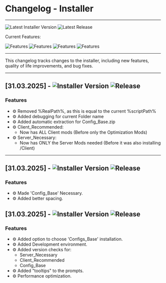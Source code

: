 # Changelog - Installer  
---
![Latest Installer Version](https://img.shields.io/badge/Latest_Installer_Version-2.5-blue)  ![Latest Release](https://img.shields.io/badge/Latest_Release-Stable-brightgreen)

Current Features:

![Features](https://img.shields.io/badge/Mod_Installation-green)
![Features](https://img.shields.io/badge/Config_Installation-green)
![Features](https://img.shields.io/badge/Setting_Installation-green)
![Features](https://img.shields.io/badge/Auto_Extracting-green)

---

This changelog tracks changes to the installer, including new features, quality of life improvements, and bug fixes.  

---
## [31.03.2025] - ![Installer Version](https://img.shields.io/badge/Installer_Version-2.6-blue) ![Release](https://img.shields.io/badge/Release-Stable-brightgreen)

### Features  
- ⚙️ Removed %RealPath%, as this is equal to the current %scriptPath%
- ⚙️ Added debugging for current Folder name
- ⚙️ Added automatic extraction for Config_Base.zip
- ⚙️ Client_Recommended:
  - Now has ALL Client mods (Before only the Optimization Mods)
- ⚙️ Server_Necessary:
  - Now has ONLY the Server Mods needed (Before it was also installing /Client)

---
## [31.03.2025] - ![Installer Version](https://img.shields.io/badge/Installer_Version-2.6-darkblue) ![Release](https://img.shields.io/badge/Release-Stable-brightgreen)

### Features  
- ⚙️ Made 'Config_Base' Necessary.
- ⚙️ Added better spacing.

## [31.03.2025] - ![Installer Version](https://img.shields.io/badge/Installer_Version-2.4-darkblue) ![Release](https://img.shields.io/badge/Release-Stable-brightgreen)

### Features  
- ⚙️ Added option to choose 'Configs_Base' installation.
- ⚙️ Added Development environment.
- ⚙️ Added version checks for:
  - Server_Necessary
  - Client_Recommended
  - Config_Base
- ⚙️ Added "tooltips" to the prompts.
- ⚙️ Performance optimization.

<!--
### QOL  
- 🎨 Redesigned UI for easier navigation.   
### Bug Fixes  
- 🛠 Fixed issue where the installer would not detect Java correctly.  
-->